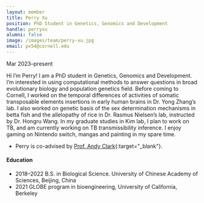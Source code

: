 ```yaml
---
layout: member
title: Perry Xu
position: PhD Student in Genetics, Genomics and Development
handle: perryxu
alumni: false
image: /images/team/perry-xu.jpg
email: px54@cornell.edu
---
```

Mar 2023–present

Hi I’m Perry! I am a PhD student in Genetics, Genomics and Development. I’m interested in using computational methods to answer questions in broad evolutionary biology and population genetics field. Before coming to Cornell, I worked on the temporal differences of activities of somatic transposable elements insertions in early human brains in Dr. Yong Zhang’s lab. I also worked on genetic basis of the sex determination mechanisms in betta fish and the allelopathy of rice in Dr. Rasmus Nielsen’s lab, instructed by Dr. Hongru Wang. In my graduate studies in Kim lab, I plan to work on TB, and am currently working on TB transmissibility inference. I enjoy gaming on Nintendo switch, mangas and painting in my spare time.

* Perry is co-advised by [Prof. Andy Clark](https://blogs.cornell.edu/andyclarklab/home/){:target="_blank"}. 

#### Education 
* 2018–2022 B.S. in Biological Science. University of Chinese Academy of Sciences, Beijing, China
* 2021 GLOBE program in bioengineering, University of California, Berkeley
